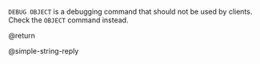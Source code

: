 `DEBUG OBJECT` is a debugging command that should not be used by clients.
Check the `OBJECT` command instead.

@return

@simple-string-reply
